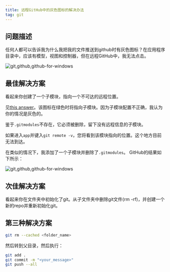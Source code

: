 ```yaml
---
title: 远程GitHub中的灰色图标的解决办法
tag: git
---
```

## 问题描述

任何人都可以告诉我为什么我把我的文件推送到github时有灰色图标？在应用程序目录中，应该有模型，视图和控制器，但在远程GitHub中，我无法点击。

![git,github,github-for-windows](https://imgtn.gxnotes.com/images/2017/06/d6b2d26271941e283feba737ea35c3cf.jpg)

## 最佳解决方案

看起来你创建了一个子模块，指向一个不可达的远程位置。

见[this answer](https://gxnotes.com/link.php?target=https%3A//stackoverflow.com/questions/14448601/what-does-this-green-icon-mean-in-a-github-repository)。该图标在绿色时将指向子模块。因为子模块配置不正确，我认为你的情况是灰色的。

鉴于`.gitmodules`不存在，它必须被删除，留下没有远程信息的子模块。

如果进入`app`并键入`git remote -v`，您将看到该模块指向的位置。这个地方目前无法到达。

在类似的情况下，我添加了一个子模块并删除了`.gitmodules`。 GitHub的结果如下所示：

![git,github,github-for-windows](https://imgtn.gxnotes.com/images/2017/06/5e06b01294d7f9b6e5feba0735255969.jpg)

## 次佳解决方案

看起来你在文件夹中初始化了git。从子文件夹中删除git文件(rm -rf)，并创建一个新的repo并重新初始化git。

## 第三种解决方案

```bash
git rm --cached <folder_name>
```

然后转到父目录，然后执行：

```bash
git add .
git commit -m "<your_message>"
git push --all
```